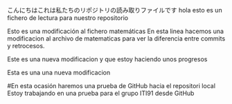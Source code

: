 
こんにちはこれは私たちのリポジトリの読み取りファイルです
hola esto es un fichero de lectura para nuestro repositorio

Esto es una modificación al fichero matemáticas
En esta linea hacemos una modificacion al archivo de matematicas para ver la diferencia entre commits y retrocesos.

Este es una nueva modificacion y que estoy haciendo unos progresos

Esta es una una nueva modificacion
 
#En esta ocasión haremos una prueba de GitHub hacia el repositori local
Estoy trabajando en una prueba para el grupo ITI91 desde GitHub
